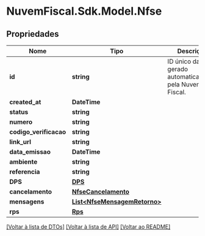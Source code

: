 # NuvemFiscal.Sdk.Model.Nfse

## Propriedades

Nome | Tipo | Descrição | Comentários
------------ | ------------- | ------------- | -------------
**id** | **string** | ID único da nota gerado automaticamente pela Nuvem Fiscal. | [optional] 
**created_at** | **DateTime** |  | [optional] 
**status** | **string** |  | [optional] 
**numero** | **string** |  | [optional] 
**codigo_verificacao** | **string** |  | [optional] 
**link_url** | **string** |  | [optional] 
**data_emissao** | **DateTime** |  | [optional] 
**ambiente** | **string** |  | [optional] 
**referencia** | **string** |  | [optional] 
**DPS** | [**DPS**](DPS.md) |  | [optional] 
**cancelamento** | [**NfseCancelamento**](NfseCancelamento.md) |  | [optional] 
**mensagens** | [**List&lt;NfseMensagemRetorno&gt;**](NfseMensagemRetorno.md) |  | [optional] 
**rps** | [**Rps**](Rps.md) |  | [optional] 

[[Voltar à lista de DTOs]](../README.md#documentation-for-models) [[Voltar à lista de API]](../README.md#documentation-for-api-endpoints) [[Voltar ao README]](../README.md)

